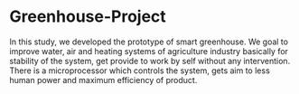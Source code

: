 # Greenhouse-Project

In this study, we developed the prototype of smart greenhouse. We goal to improve water, air and heating systems of agriculture industry basically for stability of the system, get provide to work by self without any intervention. There is a microprocessor which controls the system, gets aim to less human power and maximum efficiency of product.
